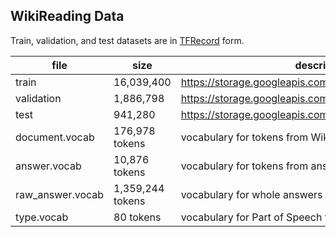 ## WikiReading Data

Train, validation, and test datasets are in [TFRecord](https://www.tensorflow.org/versions/r0.10/how_tos/reading_data/index.html#file-formats) form.

| file             | size            | description                                                  |
|------------------|-----------------|--------------------------------------------------------------|
| train            | 16,039,400      | https://storage.googleapis.com/wikireading/train.tar.gz      |
| validation       | 1,886,798       | https://storage.googleapis.com/wikireading/validation.tar.gz |
| test             | 941,280         | https://storage.googleapis.com/wikireading/test.tar.gz       |
| document.vocab   | 176,978 tokens  | vocabulary for tokens from Wikipedia documents               |
| answer.vocab     | 10,876 tokens   | vocabulary for tokens from answers                           |
| raw_answer.vocab | 1,359,244 tokens| vocabulary for whole answers as they appear in WikiData      |
| type.vocab       | 80 tokens       | vocabulary for Part of Speech tags                           |
